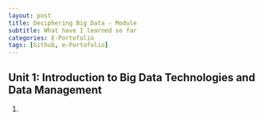 ```yaml
---
layout: post
title: Deciphering Big Data - Module
subtitle: What have I learned so far
categories: E-Portofolio
tags: [Github, e-Portofolio]
---
```


## Unit 1: Introduction to Big Data Technologies and Data Management
1.


